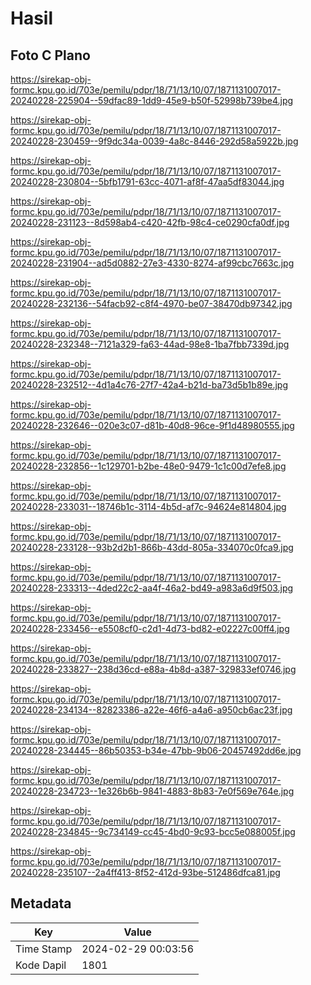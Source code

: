 # Hasil

## Foto C Plano

https://sirekap-obj-formc.kpu.go.id/703e/pemilu/pdpr/18/71/13/10/07/1871131007017-20240228-225904--59dfac89-1dd9-45e9-b50f-52998b739be4.jpg

https://sirekap-obj-formc.kpu.go.id/703e/pemilu/pdpr/18/71/13/10/07/1871131007017-20240228-230459--9f9dc34a-0039-4a8c-8446-292d58a5922b.jpg

https://sirekap-obj-formc.kpu.go.id/703e/pemilu/pdpr/18/71/13/10/07/1871131007017-20240228-230804--5bfb1791-63cc-4071-af8f-47aa5df83044.jpg

https://sirekap-obj-formc.kpu.go.id/703e/pemilu/pdpr/18/71/13/10/07/1871131007017-20240228-231123--8d598ab4-c420-42fb-98c4-ce0290cfa0df.jpg

https://sirekap-obj-formc.kpu.go.id/703e/pemilu/pdpr/18/71/13/10/07/1871131007017-20240228-231904--ad5d0882-27e3-4330-8274-af99cbc7663c.jpg

https://sirekap-obj-formc.kpu.go.id/703e/pemilu/pdpr/18/71/13/10/07/1871131007017-20240228-232136--54facb92-c8f4-4970-be07-38470db97342.jpg

https://sirekap-obj-formc.kpu.go.id/703e/pemilu/pdpr/18/71/13/10/07/1871131007017-20240228-232348--7121a329-fa63-44ad-98e8-1ba7fbb7339d.jpg

https://sirekap-obj-formc.kpu.go.id/703e/pemilu/pdpr/18/71/13/10/07/1871131007017-20240228-232512--4d1a4c76-27f7-42a4-b21d-ba73d5b1b89e.jpg

https://sirekap-obj-formc.kpu.go.id/703e/pemilu/pdpr/18/71/13/10/07/1871131007017-20240228-232646--020e3c07-d81b-40d8-96ce-9f1d48980555.jpg

https://sirekap-obj-formc.kpu.go.id/703e/pemilu/pdpr/18/71/13/10/07/1871131007017-20240228-232856--1c129701-b2be-48e0-9479-1c1c00d7efe8.jpg

https://sirekap-obj-formc.kpu.go.id/703e/pemilu/pdpr/18/71/13/10/07/1871131007017-20240228-233031--18746b1c-3114-4b5d-af7c-94624e814804.jpg

https://sirekap-obj-formc.kpu.go.id/703e/pemilu/pdpr/18/71/13/10/07/1871131007017-20240228-233128--93b2d2b1-866b-43dd-805a-334070c0fca9.jpg

https://sirekap-obj-formc.kpu.go.id/703e/pemilu/pdpr/18/71/13/10/07/1871131007017-20240228-233313--4ded22c2-aa4f-46a2-bd49-a983a6d9f503.jpg

https://sirekap-obj-formc.kpu.go.id/703e/pemilu/pdpr/18/71/13/10/07/1871131007017-20240228-233456--e5508cf0-c2d1-4d73-bd82-e02227c00ff4.jpg

https://sirekap-obj-formc.kpu.go.id/703e/pemilu/pdpr/18/71/13/10/07/1871131007017-20240228-233827--238d36cd-e88a-4b8d-a387-329833ef0746.jpg

https://sirekap-obj-formc.kpu.go.id/703e/pemilu/pdpr/18/71/13/10/07/1871131007017-20240228-234134--82823386-a22e-46f6-a4a6-a950cb6ac23f.jpg

https://sirekap-obj-formc.kpu.go.id/703e/pemilu/pdpr/18/71/13/10/07/1871131007017-20240228-234445--86b50353-b34e-47bb-9b06-20457492dd6e.jpg

https://sirekap-obj-formc.kpu.go.id/703e/pemilu/pdpr/18/71/13/10/07/1871131007017-20240228-234723--1e326b6b-9841-4883-8b83-7e0f569e764e.jpg

https://sirekap-obj-formc.kpu.go.id/703e/pemilu/pdpr/18/71/13/10/07/1871131007017-20240228-234845--9c734149-cc45-4bd0-9c93-bcc5e088005f.jpg

https://sirekap-obj-formc.kpu.go.id/703e/pemilu/pdpr/18/71/13/10/07/1871131007017-20240228-235107--2a4ff413-8f52-412d-93be-512486dfca81.jpg


## Metadata

| Key        | Value               |
| ---------- | ------------------- |
| Time Stamp | 2024-02-29 00:03:56 |
| Kode Dapil | 1801                |




